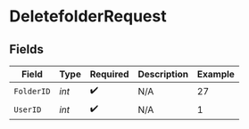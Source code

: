 # DeletefolderRequest


## Fields

| Field              | Type               | Required           | Description        | Example            |
| ------------------ | ------------------ | ------------------ | ------------------ | ------------------ |
| `FolderID`         | *int*              | :heavy_check_mark: | N/A                | 27                 |
| `UserID`           | *int*              | :heavy_check_mark: | N/A                | 1                  |